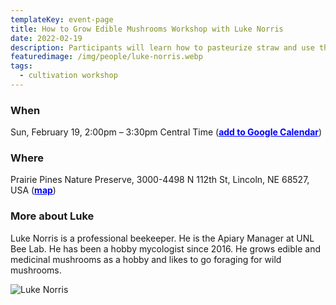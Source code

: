 ```yaml
---
templateKey: event-page
title: How to Grow Edible Mushrooms Workshop with Luke Norris
date: 2022-02-19
description: Participants will learn how to pasteurize straw and use the vinegar tek method with hardwood fuel pellets to grow oysters and lion's mane mushrooms. Please bring something to take notes with. This event will be indoors.
featuredimage: /img/people/luke-norris.webp
tags:
  - cultivation workshop
---
```


### When
Sun, February 19, 2:00pm – 3:30pm Central Time (<a style="color:blue; font-weight:bold" target="_blank" href="https://calendar.google.com/calendar/r/eventedit?text=How+to+Grow+Edible+Mushrooms+Workshop+with+Luke+Norris&dates=20230219T140000%2F20230219T153000&details=%3Cb%3EHow+to+Grow+Edible+Mushrooms+Workshop+with+Luke+Norris%3C%2Fb%3E%3Cbr+%2F%3E%3Cbr+%2F%3E%3Cb%3EAbout+the+event%3A%3C%2Fb%3E%3Cbr+%2F%3EParticipants+will+learn%3Cspan%3E%C2%A0how+to+pasteurize+straw+and+use+the+vinegar+tek+method+with+hardwood+fuel+pellets+to+grow+oysters+and+lion%27s+mane+mushrooms.+Please+bring+something+to+take+notes+on.+This+event+will+be+indoors.%3C%2Fspan%3E%3Cbr+%2F%3E%3Cbr+%2F%3E%3Cspan%3E%3Cb%3EMore+about+Luke%3A%3C%2Fb%3E%3C%2Fspan%3E%3Cbr+%2F%3ELuke+Norris+is+a+professional+beekeeper.+He+is+the+Apiary+Manager+at+UNL+Bee+Lab.+He+has+been+a+hobby+mycologist+since+2016.+He+grows+edible+and+medicinal+mushrooms+as+a+hobby+and+likes+to+go+foraging+for+wild+mushrooms.%3Cspan%3E%3Cbr+%2F%3E%3C%2Fspan%3E%3Cbr+%2F%3E%3Cbr+%2F%3E%3Cb%3EAbout+the+Nebraska+Mycological+Society%3A%3C%2Fb%3E%3Cbr+%2F%3EThis+event+is+provided+to+the+public+for+free+by+the+Nebraska+Mycological+Society.%C2%A0%3Cbr+%2F%3E%3Cbr+%2F%3ENMS+is+a+donation-fueled%2C+non-profit+organization.+If+you+find+that+this+event+brings+value+to+your+mycology+experience%2C+please+consider+%3Ca+href%3D%22https%3A%2F%2Fwww.paypal.com%2Fdonate%3Fhosted_button_id%3DHPX3GSKB5VEXL%22%3Edonating%3C%2Fa%3E%21+Even+small+donations+make+a+big+difference+in+continuing+myco-related+education+and+community+building+in+our+state+of+Nebraska.+Mush+love%21%C2%A0%3Cbr+%2F%3E&location=Prairie+Pines+Nature+Preserve%2C+3000-4498+N+112th+St%2C+Lincoln%2C+NE+68527%2C+USA">add to Google Calendar</a>)

### Where
Prairie Pines Nature Preserve, 3000-4498 N 112th St, Lincoln, NE 68527, USA (<a style="color:blue; font-weight:bold" target="_blank" href="https://maps.google.com/maps?hl=en&q=Prairie%20Pines%20Nature%20Preserve%2C%203000-4498%20N%20112th%20St%2C%20Lincoln%2C%20NE%2068527%2C%20USA">map</a>)

### More about Luke
Luke Norris is a professional beekeeper. He is the Apiary Manager at UNL Bee Lab. He has been a hobby mycologist since 2016. He grows edible and medicinal mushrooms as a hobby and likes to go foraging for wild mushrooms.

![Luke Norris](/img/people/luke-norris.webp "Luke Norris")